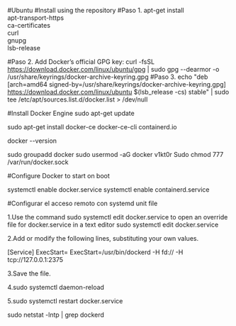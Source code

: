 #Ubuntu
#Install using the repository
#Paso 1.
apt-get install \
    apt-transport-https \
    ca-certificates \
    curl \
    gnupg \
    lsb-release

#Paso 2. Add Docker’s official GPG key:
curl -fsSL https://download.docker.com/linux/ubuntu/gpg | sudo gpg --dearmor -o /usr/share/keyrings/docker-archive-keyring.gpg
#Paso 3.
echo   "deb [arch=amd64 signed-by=/usr/share/keyrings/docker-archive-keyring.gpg] https://download.docker.com/linux/ubuntu   $(lsb_release -cs) stable" | sudo tee /etc/apt/sources.list.d/docker.list > /dev/null

#Install Docker Engine
sudo apt-get update

sudo apt-get install docker-ce docker-ce-cli containerd.io

docker --version

sudo groupadd docker
sudo usermod -aG docker v1kt0r
Sudo chmod 777 /var/run/docker.sock


#Configure Docker to start on boot

systemctl enable docker.service
systemctl enable containerd.service

#Configurar el acceso remoto con systemd unit file

1.Use the command sudo systemctl edit docker.service to open an override file for docker.service in a text editor
sudo systemctl edit docker.service

2.Add or modify the following lines, substituting your own values.

[Service]
ExecStart=
ExecStart=/usr/bin/dockerd -H fd:// -H tcp://127.0.0.1:2375

3.Save the file.

4.sudo systemctl daemon-reload

5.sudo systemctl restart docker.service

sudo netstat -lntp | grep dockerd